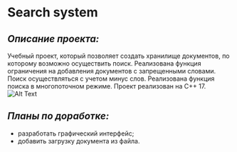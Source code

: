 # Search system

## _Описание проекта:_
Учебный проект, который позволяет создать хранилище документов, по которому возможно осуществить поиск. Реализована функция ограничения на добавления документов с запрещенными словами. Поиск осуществляться с учетом минус слов. Реализована функция поиска в многопоточном режиме. Проект реализован на С++ 17.
![Alt Text](http://g.recordit.co/spva88hTKt.gif)

## _Планы по доработке:_
* разработать графический интерфейс;
* добавить загрузку документа из файла.
